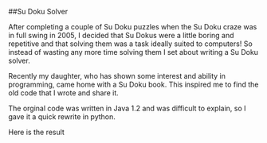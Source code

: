 ##Su Doku Solver

After completing a couple of Su Doku puzzles when the Su Doku craze was in full swing in 2005, I decided that Su Dokus 
were a little boring and repetitive and that solving them was a task ideally suited to computers!  So instead of wasting
any more time solving them I set about writing a Su Doku solver.

Recently my daughter, who has shown some interest and ability in programming, came home with a Su Doku book.  This
inspired me to find the old code that I wrote and share it.

The orginal code was written in Java 1.2 and was difficult to explain, so I gave it a quick rewrite in python.

Here is the result